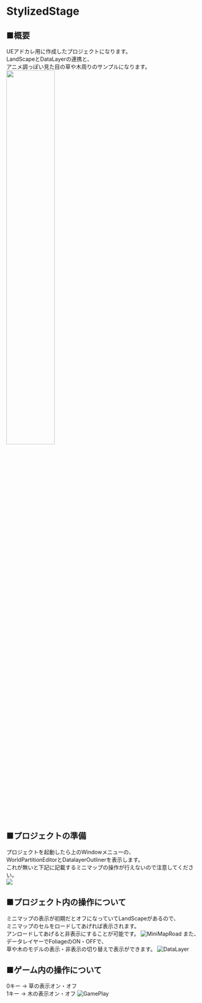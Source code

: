 # StylizedStage
## ■概要
UEアドカレ用に作成したプロジェクトになります。  
LandScapeとDataLayerの連携と、  
アニメ調っぽい見た目の草や木周りのサンプルになります。  
<img src="https://cdn-ak.f.st-hatena.com/images/fotolife/y/yoshikata1990/20221213/20221213135139.png" width="50%">

## ■プロジェクトの準備
プロジェクトを起動したら上のWindowメニューの、  
WorldPartitionEditorとDatalayerOutlinerを表示します。  
これが無いと下記に記載するミニマップの操作が行えないので注意してください。  
![](https://cdn-ak.f.st-hatena.com/images/fotolife/y/yoshikata1990/20221211/20221211170521.png)

## ■プロジェクト内の操作について
ミニマップの表示が初期だとオフになっていてLandScapeがあるので、  
ミニマップのセルをロードしてあげれば表示されます。  
アンロードしてあげると非表示にすることが可能です。
![MiniMapRoad](https://user-images.githubusercontent.com/5137050/207994651-dbb0caee-5b68-4295-bc68-580a6d8cfb67.gif)
また、データレイヤーでFoliageのON・OFFで、  
草や木のモデルの表示・非表示の切り替えで表示ができます。
![DataLayer](https://user-images.githubusercontent.com/5137050/207994138-ddd760dc-f65d-422c-8720-ebb2ae1005cd.gif)  

## ■ゲーム内の操作について
0キー → 草の表示オン・オフ  
1キー → 木の表示オン・オフ
![GamePlay](https://user-images.githubusercontent.com/5137050/207994779-516fe9d7-e64b-4a66-9944-05ce3ea3129d.gif)
